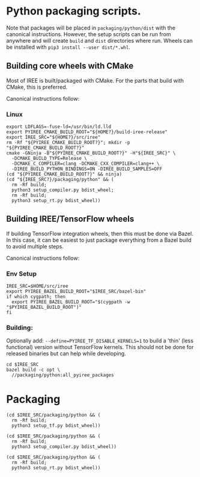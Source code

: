 # Python packaging scripts.

Note that packages will be placed in `packaging/python/dist` with the
canonical instructions. However, the setup scripts can be run from anywhere and
will create `build` and `dist` directories where run. Wheels can be installed
with `pip3 install --user dist/*.whl`.

## Building core wheels with CMake

Most of IREE is built/packaged with CMake. For the parts that build with CMake,
this is preferred.

Canonical instructions follow:

### Linux

```shell
export LDFLAGS=-fuse-ld=/usr/bin/ld.lld
export PYIREE_CMAKE_BUILD_ROOT="${HOME?}/build-iree-release"
export IREE_SRC="${HOME?}/src/iree"
rm -Rf "${PYIREE_CMAKE_BUILD_ROOT?}"; mkdir -p "${PYIREE_CMAKE_BUILD_ROOT?}"
cmake -GNinja -B"${PYIREE_CMAKE_BUILD_ROOT?}" -H"${IREE_SRC}" \
  -DCMAKE_BUILD_TYPE=Release \
  -DCMAKE_C_COMPILER=clang -DCMAKE_CXX_COMPILER=clang++ \
  -DIREE_BUILD_PYTHON_BINDINGS=ON -DIREE_BUILD_SAMPLES=OFF
(cd "${PYIREE_CMAKE_BUILD_ROOT?}" && ninja)
(cd "${IREE_SRC?}/packaging/python" && (
  rm -Rf build;
  python3 setup_compiler.py bdist_wheel;
  rm -Rf build;
  python3 setup_rt.py bdist_wheel))
```

## Building IREE/TensorFlow wheels

If building TensorFlow integration wheels, then this must be done via Bazel. In
this case, it can be easiest to just package everything from a Bazel build to
avoid multiple steps.

Canonical instructions follow:

### Env Setup

```shell
IREE_SRC=$HOME/src/iree
export PYIREE_BAZEL_BUILD_ROOT="$IREE_SRC/bazel-bin"
if which cygpath; then
  export PYIREE_BAZEL_BUILD_ROOT="$(cygpath -w "$PYIREE_BAZEL_BUILD_ROOT")"
fi
```

### Building:

Optionally add: `--define=PYIREE_TF_DISABLE_KERNELS=1` to build a 'thin' (less 
functional) version without TensorFlow kernels. This should not be done for
released binaries but can help while developing.

```shell
cd $IREE_SRC
bazel build -c opt \
  //packaging/python:all_pyiree_packages
```

# Packaging

```shell
(cd $IREE_SRC/packaging/python && (
  rm -Rf build;
  python3 setup_tf.py bdist_wheel))
```

```shell
(cd $IREE_SRC/packaging/python && (
  rm -Rf build;
  python3 setup_compiler.py bdist_wheel))
```

```shell
(cd $IREE_SRC/packaging/python && (
  rm -Rf build;
  python3 setup_rt.py bdist_wheel))
```
